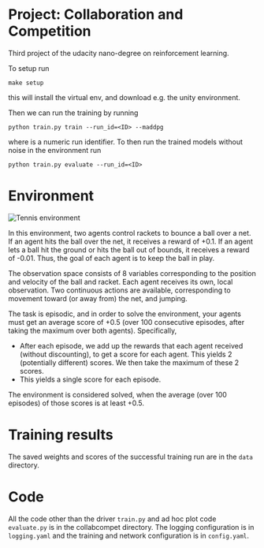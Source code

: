 # Project: Collaboration and Competition

Third project of the udacity nano-degree on reinforcement learning.

To setup run

    make setup
    
this will install the virtual env, and download e.g. the unity environment.

Then we can run the training by running

    python train.py train --run_id=<ID> --maddpg
    
where <ID> is a numeric run identifier.  To then run the trained models without noise in the environment run

    python train.py evaluate --run_id=<ID>
    
# Environment

![Tennis environment](https://user-images.githubusercontent.com/10624937/42135623-e770e354-7d12-11e8-998d-29fc74429ca2.gif)

In this environment, two agents control rackets to bounce a ball over a net. If an agent hits the ball over the net, it
receives a reward of +0.1. If an agent lets a ball hit the ground or hits the ball out of bounds, it receives a reward
of -0.01. Thus, the goal of each agent is to keep the ball in play.

The observation space consists of 8 variables corresponding to the position and velocity of the ball and racket. Each
agent receives its own, local observation. Two continuous actions are available, corresponding to movement toward (or
away from) the net, and jumping.

The task is episodic, and in order to solve the environment, your agents must get an average score of +0.5 (over 100
consecutive episodes, after taking the maximum over both agents). Specifically,

- After each episode, we add up the rewards that each agent received (without discounting), to get a score for each
  agent. This yields 2 (potentially different) scores. We then take the maximum of these 2 scores.
- This yields a single score for each episode.

The environment is considered solved, when the average (over 100 episodes) of those scores is at least +0.5.

# Training results

The saved weights and scores of the successful training run are in the `data` directory.

# Code

All the code other than the driver `train.py` and ad hoc plot code `evaluate.py` is in the collabcompet directory.  The
logging configuration is in `logging.yaml` and the training and network configuration is in `config.yaml`.
